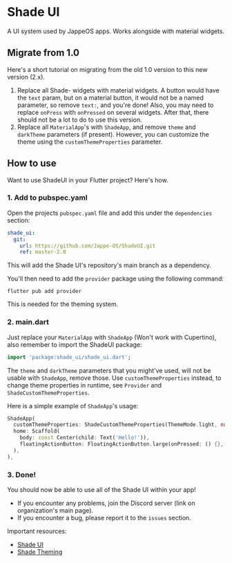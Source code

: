 # Shade UI
A UI system used by JappeOS apps. Works alongside with material widgets.

## Migrate from 1.0
Here's a short tutorial on migrating from the old 1.0 version to this new version (2.x).

1. Replace all Shade- widgets with material widgets. A button would have the `text` param, but on a material button, it would not be a named parameter, so remove `text:`, and you're done! Also, you may need to replace `onPress` with `onPressed` on several widgets. After that, there should not be a lot to do to use this version.
2. Replace all `MaterialApp`'s with `ShadeApp`, and remove `theme` and `darkTheme` parameters (if present). However, you can customize the theme using the `customThemeProperties` parameter.

## How to use
Want to use ShadeUI in your Flutter project? Here's how.

### 1. Add to pubspec.yaml
Open the projects `pubspec.yaml` file and add this under the `dependencies` section:
```yaml
shade_ui:
  git:
    url: https://github.com/Jappe-OS/ShadeUI.git
    ref: master-2.0
```
This will add the Shade UI's repository's main branch as a dependency.


You'll then need to add the `provider` package using the following command:
```
flutter pub add provider
```
This is needed for the theming system.

### 2. main.dart
Just replace your `MaterialApp` with `ShadeApp` (Won't work with Cupertino), also remember to import the ShadeUI package:
```dart
import 'package:shade_ui/shade_ui.dart';
```
The `theme` and `darkTheme` parameters that you might've used, will not be usable with `ShadeApp`, remove those. Use `customThemeProperties` instead, to change theme properties in runtime, see `Provider` and `ShadeCustomThemeProperties`.

Here is a simple example of `ShadeApp`'s usage:
```dart
ShadeApp(
  customThemeProperties: ShadeCustomThemeProperties(ThemeMode.light, null),
  home: Scaffold(
    body: const Center(child: Text('Hello!')),
    floatingActionButton: FloatingActionButton.large(onPressed: () {}, child: const Icon(Icons.add)),
  ),
),
```

### 3. Done!
You should now be able to use all of the Shade UI within your app!

* If you encounter any problems, join the Discord server (link on organization's main page).
* If you encounter a bug, please report it to the `issues` section.

Important resources:
* [Shade UI](https://github.com/Jappe-OS/ShadeUI)
* [Shade Theming](https://github.com/Jappe-OS/ShadeTheming)